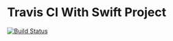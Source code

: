 # Travis CI With Swift Project

[![Build Status](https://travis-ci.com/albinekcom/Travis-CI-With-Swift-Project.svg?branch=master)](https://travis-ci.com/albinekcom/Travis-CI-With-Swift-Project)
